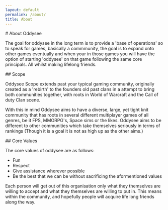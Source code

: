 ```yaml
---
layout: default
permalink: /about/
title: About
---
```

<section>
# About Oddysee

The goal for oddysee in the long term is to provide a 'base of operations' so to speak for games, basically a commmunity, the goal is to expand onto other games eventually and when your in those games you will have the option of starting 'oddysee' on that game following the same core principals. All whilst making lifelong friends.
</section>

<section>
## Scope

Oddysee Scope extends past your typical gaming community, originally created as a 'rebirth' to the founders old past clans in a attempt to bring both communities together, with roots in World of Warcraft and the Call of duty Clan scene.

With this in mind Oddysee aims to have a diverse, large, yet tight knit community that has roots in several different multiplayer games of all genres, be it FPS, MMORPG's, Space sims or the likes. Oddysee aims to be different to other communities which take themselves seriously in terms of rankings (Though it is a goal it is not as high up as the other aims.)
</section>

</section>
## Core Values

The core values of oddysee are as follows:

* Fun
* Respect
* Give assistance wherever possible
* Be the best that we can be without sacrificing the aformentioned values

Each person will get out of this organisation only what they themselves are willing to accept and what they themselves are willing to put in. This means within the community, and hopefully people will acquire life long friends along the way.
</section>
